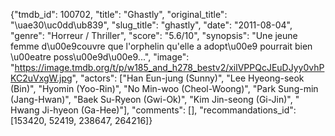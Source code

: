 {"tmdb_id": 100702, "title": "Ghastly", "original_title": "\uae30\uc0dd\ub839", "slug_title": "ghastly", "date": "2011-08-04", "genre": "Horreur / Thriller", "score": "5.6/10", "synopsis": "Une jeune femme d\u00e9couvre que l'orphelin qu'elle a adopt\u00e9 pourrait bien \u00eatre poss\u00e9d\u00e9...", "image": "https://image.tmdb.org/t/p/w185_and_h278_bestv2/xilVPPQcJEuDJyy0vhPKC2uVxgW.jpg", "actors": ["Han Eun-jung (Sunny)", "Lee Hyeong-seok (Bin)", "Hyomin (Yoo-Rin)", "No Min-woo (Cheol-Woong)", "Park Sung-min (Jang-Hwan)", "Baek Su-Ryeon (Gwi-Ok)", "Kim Jin-seong (Gi-Jin)", " Hwang Ji-hyeon (Ga-Hee)"], "comments": [], "recommandations_id": [153420, 52419, 238647, 264216]}